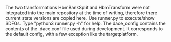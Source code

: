 The two transformations HbmBankSplit and HbmTransform were not integrated into the main repository at the time of writing, therefore there current state versions are copied here. Use runner.py to execute/show SDFGs. Type "python3 runner.py -h" for help. The dace_config contains the contents of the .dace.conf file used during development. It corresponds to the default config, with a few exception like the targetplatform.
